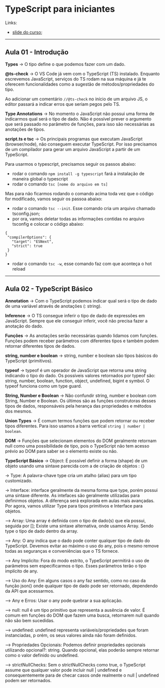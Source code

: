 # TypeScript para iniciantes

Links:
 - [slide do curso](https://origamid.com/slide/typescript-para-iniciantes);

---

## Aula 01 - Introdução
**Types** -> O tipo define o que podemos fazer com um dado.

**@ts-check** -> O VS Code já vem com o TypeScript (TS) instalado. Enquanto escrevemos JavaScript, serviços do TS rodam na sua máquina e já te oferecem funcionalidades como a sugestão de métodos/propriedades do tipo.

Ao adicionar um comentário ```//@ts-check``` no início de um arquivo JS, o editor passará a indicar erros que seriam pegos pelo TS.

**Type Annotations** -> No momento o JavaScript não possui uma forma de indicarmos qual será o tipo de dado. Não é possível prever o argumento que será passado no parâmetro de funções, para isso são necessárias as anotações de tipos.

**script.ts e tsc** -> Os principais programas que executam JavaScript (browser/node), não conseguem executar TypeScript. Por isso precisamos de um compilador para gerar um arquivo JavaScript a partir de um TypeScript.

Para usarmos o typescript, precisamos seguir os passos abaixo:
 - rodar o comando ```npm install -g typescript``` fará a instalação de maneira global o typescript
 - rodar o comando ```tsc [nome do arquivo em ts]```

 Mas para não ficarmos rodando o comando acima toda vez que o código for modificado, vamos seguir os passoa abaixo:

 - rodar o comando ```tsc --init```. Esse comando cria um arquivo chamado tsconfig.json;
 - por ora, vamos deletar todas as informações contidas no arquivo tsconfig e colocar o código abaixo:
 ```
 {
  "compilerOptions": {
    "target": "ESNext",
    "strict": true
  }
}
 ```
 - rodar o comando ```tsc -w```, esse comando faz com que aconteça o hot reload

---

## Aula 02 - TypeScript Básico
**Annotation** -> Com o TypeScript podemos indicar qual será o tipo de dado de uma variável através de anotações (: string).

**Inference** -> O TS consegue inferir o tipo de dado de expressões em JavaScript. Sempre que ele conseguir inferir, você não precisa fazer a anotação do dado.

**Funções** -> As anotações serão necessárias quando lidamos com funções. Funções podem receber parâmetros com diferentes tipos e também podem retornar diferentes tipos de dados.

**string, number e boolean** -> string, number e boolean são tipos básicos do TypeScript (primitivos).

**typeof** -> typeof é um operador de JavaScript que retorna uma string indicando o tipo do dado. Os possíveis valores retornados por typeof são: string, number, boolean, function, object, undefined, bigint e symbol. O typeof funciona como um type guard.

**String, Number e Boolean** -> Não confundir string, number e boolean com String, Number e Boolean. Os últimos são as funções construtoras desses tipos de dados, responsáveis pela herança das propriedades e métodos dos mesmos.

**Union Types** -> É comum termos funções que podem retornar ou receber tipos diferentes. Para isso usamos a barra vertical ```string | number | boolean```.

**DOM** -> Funções que selecionam elementos do DOM geralmente retornam null como uma possibilidade de tipo, pois o TypeScript não tem acesso prévio ao DOM para saber se o elemento existe ou não.

**TypeScript Básico**
-> Object: É possível definir a forma (shape) de um objeto usando uma sintaxe parecida com a de criação de objetos : {}

-> Type: A palavra-chave type cria um atalho (alias) para um tipo customizado.

-> Interface: interface geralmente da mesma forma que type, porém possui uma sintaxe diferente. As intefaces são geralmente utilizadas para definirmos objetos.
A diferença será explorada em aulas mais avançadas. Por agora, vamos utilizar Type para tipos primitivos e Interface para objetos.

--> Array: Uma array é definida com o tipo de dado(s) que ela possui, seguida por [];
Existe uma sintaxe alternativa, onde usamos Array<type>. Sendo type o tipo de dado dentro da array.

--> Any: O any indica que o dado pode conter qualquer tipo de dado do TypeScript. Devemos evitar ao máximo o uso do any, pois o mesmo remove todas as seguranças e conveniências que o TS fornece.

--> Any Implicito: Fora do modo estrito, o TypeScript permitirá o uso de parâmetros sem especificarmos o tipo. Esses parâmetros terão o tipo implícito de any.

--> Uso do Any: Em alguns casos o any faz sentido, como no caso da função json() onde qualquer tipo de dado pode ser retornado, dependendo da API que acessarmos.

--> Any e Erros: Usar o any pode quebrar a sua aplicação.

--> null: null é um tipo primitivo que representa a ausência de valor. É comum em funções do DOM que fazem uma busca, retornarem null quando não são bem sucedidas.

--> undefined: undefined representa variáveis/propriedades que foram instanciadas, p                                                               orém, os seus valores ainda não foram definidos.

--> Propriedades Opcionais: Podemos definir propriedades opcionais utilizando opcional?: string. Quando opcional, elas poderão sempre retornar como o valor definido ou undefined.

--> strictNullChecks: Sem o strictNullChecks como true, o TypeScript assume que qualquer valor pode incluir null | undefined e consequentemente para de checar casos onde realmente o null | undefined podem ser retornados.